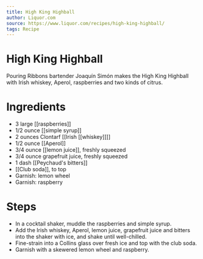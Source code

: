 ```yaml
---
title: High King Highball
author: Liquor.com
source: https://www.liquor.com/recipes/high-king-highball/
tags: Recipe
---
```

# High King Highball
Pouring Ribbons bartender Joaquín Simón makes the High King Highball with Irish whiskey, Aperol, raspberries and two kinds of citrus.
# Ingredients
- 3 large [[raspberries]]
- 1/2 ounce [[simple syrup]]
- 2 ounces Clontarf [[Irish [[whiskey]]]]
- 1/2 ounce [[Aperol]]
- 3/4 ounce [[lemon juice]], freshly squeezed
- 3/4 ounce grapefruit juice, freshly squeezed
- 1 dash [[Peychaud's bitters]]
- [[Club soda]], to top
- Garnish: lemon wheel
- Garnish: raspberry
# Steps
- In a cocktail shaker, muddle the raspberries and simple syrup.
- Add the Irish whiskey, Aperol, lemon juice, grapefruit juice and bitters into the shaker with ice, and shake until well-chilled.
- Fine-strain into a Collins glass over fresh ice and top with the club soda.
- Garnish with a skewered lemon wheel and raspberry.
